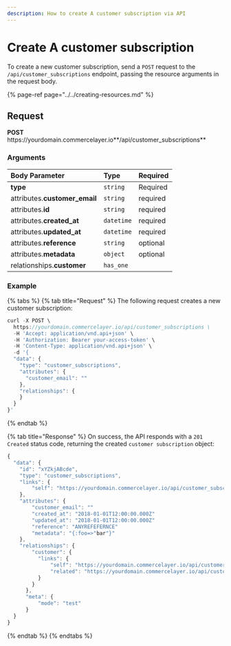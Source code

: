 ```yaml
---
description: How to create A customer subscription via API
---
```


# Create A customer subscription

To create a new customer subscription, send a `POST` request to the `/api/customer_subscriptions` endpoint, passing the resource arguments in the request body.

{% page-ref page="../../creating-resources.md" %}

## Request

**POST** https://<i></i>yourdomain.commercelayer.io**/api/customer_subscriptions**

### Arguments

| Body Parameter | Type | Required |
| :--- | :--- | :--- |
| **type** | `string` | Required |
| attributes.**customer_email** | `string` | required |
| attributes.**id** | `string` | required |
| attributes.**created_at** | `datetime` | required |
| attributes.**updated_at** | `datetime` | required |
| attributes.**reference** | `string` | optional |
| attributes.**metadata** | `object` | optional |
| relationships.**customer** | `has_one` |  |

### Example

{% tabs %}
{% tab title="Request" %}
The following request creates a new customer subscription:

```javascript
curl -X POST \
  https://yourdomain.commercelayer.io/api/customer_subscriptions \
  -H 'Accept: application/vnd.api+json' \
  -H 'Authorization: Bearer your-access-token' \
  -H 'Content-Type: application/vnd.api+json' \
  -d '{
  "data": {
    "type": "customer_subscriptions",
    "attributes": {
      "customer_email": ""
    },
    "relationships": {
    }
  }
}'
```
{% endtab %}

{% tab title="Response" %}
On success, the API responds with a `201 Created` status code, returning the created `customer subscription` object:

```javascript
{
  "data": {
    "id": "xYZkjABcde",
    "type": "customer_subscriptions",
    "links": {
        "self": "https://yourdomain.commercelayer.io/api/customer_subscriptions/xYZkjABcde"
    },
    "attributes": {
        "customer_email": ""
        "created_at": "2018-01-01T12:00:00.000Z"
        "updated_at": "2018-01-01T12:00:00.000Z"
        "reference": "ANYREFEFERNCE"
        "metadata": "{:foo=>"bar"}"
    },
    "relationships": {
        "customer": {
          "links": {
              "self": "https://yourdomain.commercelayer.io/api/customer_subscriptions/xYZkjABcde/relationships/customer",
              "related": "https://yourdomain.commercelayer.io/api/customer_subscriptions/xYZkjABcde/customer"
          }
        }
      },
      "meta": {
          "mode": "test"
      }
  }
}
```
{% endtab %}
{% endtabs %}
